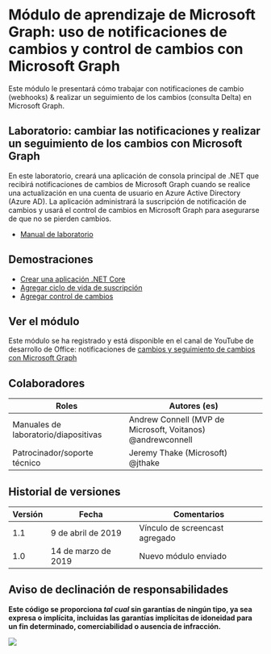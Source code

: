 # <a name="microsoft-graph-training-module---using-change-notifications-and-track-changes-with-microsoft-graph"></a>Módulo de aprendizaje de Microsoft Graph: uso de notificaciones de cambios y control de cambios con Microsoft Graph

Este módulo le presentará cómo trabajar con notificaciones de cambio (webhooks) & realizar un seguimiento de los cambios (consulta Delta) en Microsoft Graph.

## <a name="lab---change-notifications-and-track-changes-with-the-microsoft-graph"></a>Laboratorio: cambiar las notificaciones y realizar un seguimiento de los cambios con Microsoft Graph

En este laboratorio, creará una aplicación de consola principal de .NET que recibirá notificaciones de cambios de Microsoft Graph cuando se realice una actualización en una cuenta de usuario en Azure Active Directory (Azure AD). La aplicación administrará la suscripción de notificación de cambios y usará el control de cambios en Microsoft Graph para asegurarse de que no se pierden cambios.

- [Manual de laboratorio](./Lab.md)

## <a name="demos"></a>Demostraciones

- [Crear una aplicación .NET Core](./demos/01-create-application)
- [Agregar ciclo de vida de suscripción](./demos/02-subscription-management)
- [Agregar control de cambios](./demos/03-track-changes)

## <a name="watch-the-module"></a>Ver el módulo

Este módulo se ha registrado y está disponible en el canal de YouTube de desarrollo de Office: notificaciones de [cambios y seguimiento de cambios con Microsoft Graph](https://youtu.be/MvJ15BHTdHA)

## <a name="contributors"></a>Colaboradores

| Roles                | Autores (es)                                               |
| -------------------- | ------------------------------------------------------- |
| Manuales de laboratorio/diapositivas | Andrew Connell (MVP de Microsoft, Voitanos) @andrewconnell |
| Patrocinador/soporte técnico    | Jeremy Thake (Microsoft) @jthake                        |

## <a name="version-history"></a>Historial de versiones

| Versión | Fecha           | Comentarios             |
| ------- | -------------- | -------------------- |
| 1.1     | 9 de abril de 2019 | Vínculo de screencast agregado |
| 1.0     | 14 de marzo de 2019 | Nuevo módulo enviado |

## <a name="disclaimer"></a>Aviso de declinación de responsabilidades

**Este código se proporciona _tal cual_ sin garantías de ningún tipo, ya sea expresa o implícita, incluidas las garantías implícitas de idoneidad para un fin determinado, comerciabilidad o ausencia de infracción.**

<img src="https://telemetry.sharepointpnp.com/msgraph-training-changenotifications" />
